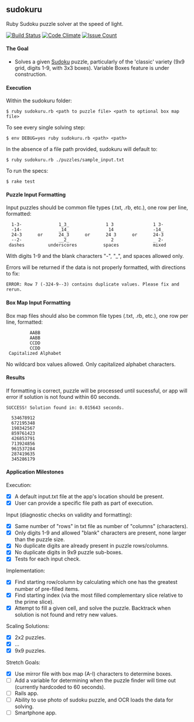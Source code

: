 ## sudokuru
Ruby Sudoku puzzle solver at the speed of light.

[![Build Status](https://semaphoreci.com/api/v1/projects/f143a17b-2c6c-45c1-8698-5e79c8e736b7/663467/shields_badge.svg)](https://semaphoreci.com/rolandburrows/sudokuru)  [![Code Climate](https://codeclimate.com/github/RolandBurrows/sudokuru/badges/gpa.svg)](https://codeclimate.com/github/RolandBurrows/sudokuru)   [![Issue Count](https://codeclimate.com/github/RolandBurrows/sudokuru/badges/issue_count.svg)](https://codeclimate.com/github/RolandBurrows/sudokuru)

#### The Goal
* Solves a given [Sudoku](https://en.wikipedia.org/wiki/Sudoku) puzzle, particularly of the 'classic' variety (9x9 grid, digits 1-9, with 3x3 boxes). Variable Boxes feature is under construction.

#### Execution
Within the sudokuru folder:
```
$ ruby sudokuru.rb <path to puzzle file> <path to optional box map file>
```
To see every single solving step:
```
$ env DEBUG=yes ruby sudokuru.rb <path> <path>
```
In the absence of a file path provided, sudokuru will default to:
```
$ ruby sudokuru.rb ./puzzles/sample_input.txt
```
To run the specs:
```
$ rake test
```

#### Puzzle Input Formatting
Input puzzles should be common file types (.txt, .rb, etc.), one row per line, formatted:
```
  1-3-              1_3_              1 3               1 3-
  -14-              _14_               14               -14_
  24-3      or      24_3      or      24 3      or      24-3
  --2-              __2_                2               _ 2-
 dashes         underscores          spaces             mixed
```
With digits 1-9 and the blank characters "-", "_", and spaces allowed only.

Errors will be returned if the data is not properly formatted, with directions to fix:
```
ERROR: Row 7 (-324-9--3) contains duplicate values. Please fix and rerun.
```

#### Box Map Input Formatting
Box map files should also be common file types (.txt, .rb, etc.), one row per line, formatted:
```
         AABB
         AABB
         CCDD
         CCDD
 Capitalized Alphabet
```
No wildcard box values allowed. Only capitalized alphabet characters.

#### Results
If formatting is correct, puzzle will be processed until sucessful, or app will error if solution is not found within 60 seconds.
```
SUCCESS! Solution found in: 0.015643 seconds.

  534678912
  672195348
  198342567
  859761423
  426853791
  713924856
  961537284
  287419635
  345286179
```

#### Application Milestones
Execution:
- [X] A default input.txt file at the app's location should be present.
- [X] User can provide a specific file path as part of execution.

Input (diagnostic checks on validity and formatting):
- [X] Same number of "rows" in txt file as number of "columns" (characters).
- [X] Only digits 1-9 and allowed "blank" characters are present, none larger than the puzzle size.
- [X] No duplicate digits are already present in puzzle rows/columns.
- [X] No duplicate digits in 9x9 puzzle sub-boxes.
- [X] Tests for each input check.

Implementation:
- [X] Find starting row/column by calculating which one has the greatest number of pre-filled items.
- [X] Find starting index (via the most filled complementary slice relative to the prime slice).
- [X] Attempt to fill a given cell, and solve the puzzle. Backtrack when solution is not found and retry new values.

Scaling Solutions:
- [X] 2x2 puzzles.
- [X] ...
- [X] 9x9 puzzles.

Stretch Goals:
- [X] Use mirror file with box map (A-I) characters to determine boxes.
- [ ] Add a variable for determining when the puzzle finder will time out (currently hardcoded to 60 seconds).
- [ ] Rails app.
- [ ] Ability to use photo of sudoku puzzle, and OCR loads the data for solving.
- [ ] Smartphone app.
